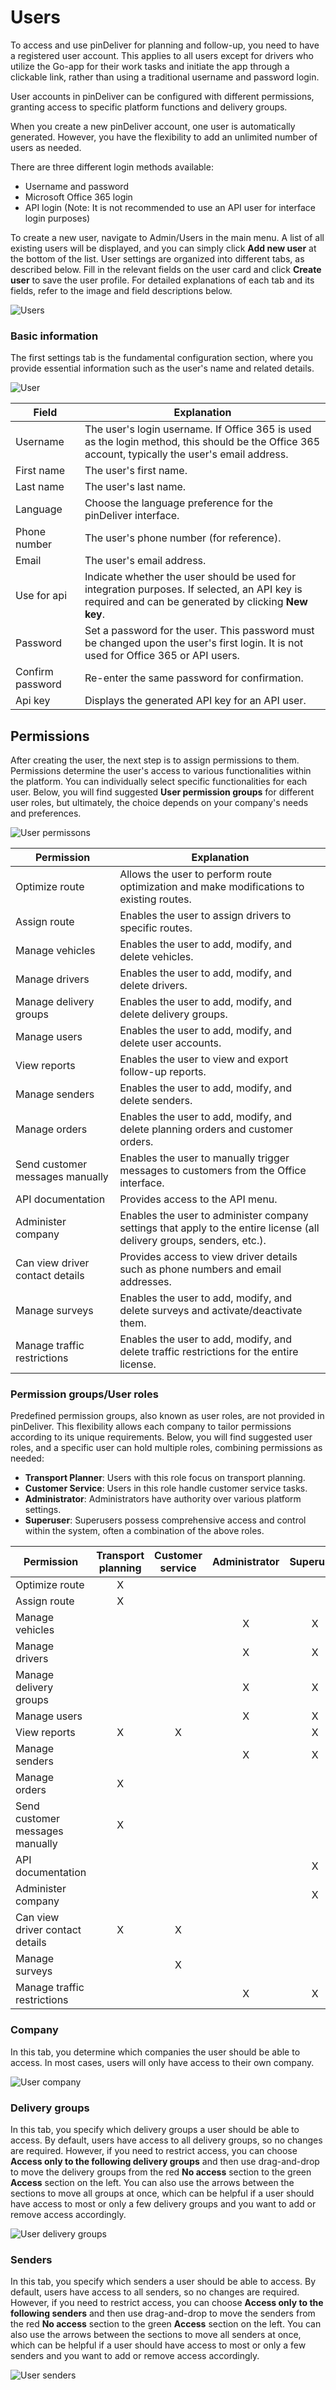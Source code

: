# Users
To access and use pinDeliver for planning and follow-up, you need to have a registered user account. This applies to all users except for drivers who utilize the Go-app for their work tasks and initiate the app through a clickable link, rather than using a traditional username and password login.

User accounts in pinDeliver can be configured with different permissions, granting access to specific platform functions and delivery groups.

When you create a new pinDeliver account, one user is automatically generated. However, you have the flexibility to add an unlimited number of users as needed.

There are three different login methods available:
* Username and password
* Microsoft Office 365 login
* API login (Note: It is not recommended to use an API user for interface login purposes)

To create a new user, navigate to Admin/Users in the main menu. A list of all existing users will be displayed, and you can simply click **Add new user** at the bottom of the list. User settings are organized into different tabs, as described below. Fill in the relevant fields on the user card and click **Create user** to save the user profile. For detailed explanations of each tab and its fields, refer to the image and field descriptions below.

![Users](/images/users_list.png)

### Basic information
The first settings tab is the fundamental configuration section, where you provide essential information such as the user's name and related details.

![User](/images/user_basic_information.png)

|Field|Explanation|
|-----|----------|
|Username|The user's login username. If Office 365 is used as the login method, this should be the Office 365 account, typically the user's email address.|
|First name|The user's first name.|
|Last name|The user's last name.|
|Language|Choose the language preference for the pinDeliver interface.|
|Phone number|The user's phone number (for reference).|
|Email|The user's email address.|
|Use for api|Indicate whether the user should be used for integration purposes. If selected, an API key is required and can be generated by clicking **New key**.|
|Password|Set a password for the user. This password must be changed upon the user's first login. It is not used for Office 365 or API users.|
|Confirm password|Re-enter the same password for confirmation.|
|Api key|Displays the generated API key for an API user.|

## Permissions
After creating the user, the next step is to assign permissions to them. Permissions determine the user's access to various functionalities within the platform. You can individually select specific functionalities for each user. Below, you will find suggested **User permission groups** for different user roles, but ultimately, the choice depends on your company's needs and preferences.

![User permissons](/images/user_permissions.png)

|Permission|Explanation|
|-----|----------|
|Optimize route|Allows the user to perform route optimization and make modifications to existing routes.|
|Assign route|Enables the user to assign drivers to specific routes.|
|Manage vehicles|Enables the user to add, modify, and delete vehicles.|
|Manage drivers|Enables the user to add, modify, and delete drivers.|
|Manage delivery groups|Enables the user to add, modify, and delete delivery groups.|
|Manage users|Enables the user to add, modify, and delete user accounts.|
|View reports|Enables the user to view and export follow-up reports.|
|Manage senders|Enables the user to add, modify, and delete senders.|
|Manage orders|Enables the user to add, modify, and delete planning orders and customer orders.|
|Send customer messages manually|Enables the user to manually trigger messages to customers from the Office interface.|
|API documentation|Provides access to the API menu.|
|Administer company|Enables the user to administer company settings that apply to the entire license (all delivery groups, senders, etc.).|
|Can view driver contact details|Provides access to view driver details such as phone numbers and email addresses.|
|Manage surveys|Enables the user to add, modify, and delete surveys and activate/deactivate them.|
|Manage traffic restrictions|Enables the user to add, modify, and delete traffic restrictions for the entire license.|

### Permission groups/User roles
Predefined permission groups, also known as user roles, are not provided in pinDeliver. This flexibility allows each company to tailor permissions according to its unique requirements. Below, you will find suggested user roles, and a specific user can hold multiple roles, combining permissions as needed:

* **Transport Planner**: Users with this role focus on transport planning.
* **Customer Service**: Users in this role handle customer service tasks.
* **Administrator**: Administrators have authority over various platform settings.
* **Superuser**: Superusers possess comprehensive access and control within the system, often a combination of the above roles.

|Permission| Transport planning |Customer service|Administrator|Superuser|
|-----|:----------:|:----------:|:----------:|:----------:|
|Optimize route|X||||
|Assign route|X||||
|Manage vehicles|||X|X|
|Manage drivers|||X|X|
|Manage delivery groups|||X|X|
|Manage users|||X|X|
|View reports|X|X||X|
|Manage senders|||X|X|
|Manage orders|X||||
|Send customer messages manually|X||||
|API documentation||||X|
|Administer company||||X|
|Can view driver contact details|X|X|||
|Manage surveys||X|||
|Manage traffic restrictions|||X|X|

### Company
In this tab, you determine which companies the user should be able to access. In most cases, users will only have access to their own company.

![User company](/images/user_company.png)

### Delivery groups
In this tab, you specify which delivery groups a user should be able to access. By default, users have access to all delivery groups, so no changes are required. However, if you need to restrict access, you can choose **Access only to the following delivery groups** and then use drag-and-drop to move the delivery groups from the red **No access** section to the green **Access** section on the left. You can also use the arrows between the sections to move all groups at once, which can be helpful if a user should have access to most or only a few delivery groups and you want to add or remove access accordingly.

![User delivery groups](/images/user_delivery_groups.png)

### Senders
In this tab, you specify which senders a user should be able to access. By default, users have access to all senders, so no changes are required. However, if you need to restrict access, you can choose **Access only to the following senders** and then use drag-and-drop to move the senders from the red **No access** section to the green **Access** section on the left. You can also use the arrows between the sections to move all senders at once, which can be helpful if a user should have access to most or only a few senders and you want to add or remove access accordingly. 

![User senders](/images/user_senders.png)
